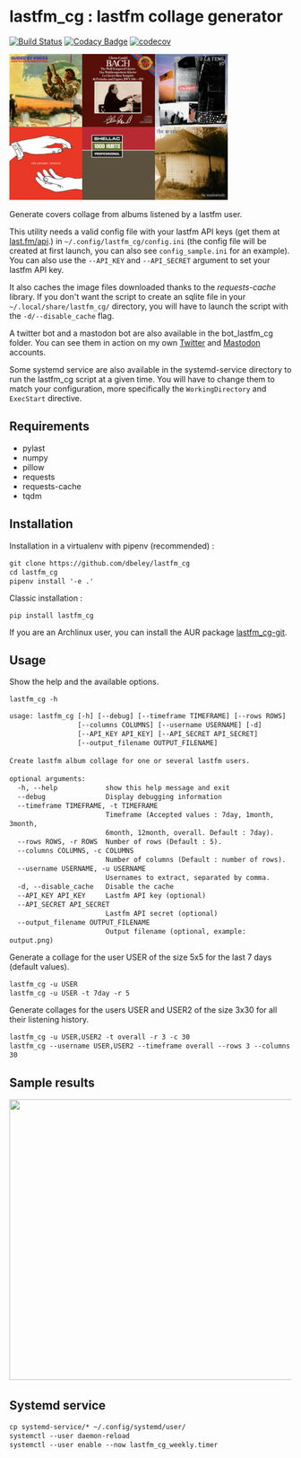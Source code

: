 # lastfm_cg : lastfm collage generator

[![Build Status](https://travis-ci.com/dbeley/lastfm_cg.svg?branch=master)](https://travis-ci.com/dbeley/lastfm_cg)
[![Codacy Badge](https://api.codacy.com/project/badge/Grade/0ee651b54bfd40d4aeece00298dd3fd0)](https://app.codacy.com/app/dbeley/lastfm_cg?utm_source=github.com&utm_medium=referral&utm_content=dbeley/lastfm_cg&utm_campaign=Badge_Grade_Dashboard)
[![codecov](https://codecov.io/gh/dbeley/lastfm_cg/branch/master/graph/badge.svg)](https://codecov.io/gh/dbeley/lastfm_cg)

<a href="docs/1month_2x3.png"><img src="docs/1month_2x3.png" width="390" height="260"/></a>

Generate covers collage from albums listened by a lastfm user.

This utility needs a valid config file with your lastfm API keys (get them at [last.fm/api](https://www.last.fm/api).) in `~/.config/lastfm_cg/config.ini` (the config file will be created at first launch, you can also see `config_sample.ini` for an example).
 You can also use the `--API_KEY` and `--API_SECRET` argument to set your lastfm API key.

It also caches the image files downloaded thanks to the *requests-cache* library. If you don't want the script to create an sqlite file in your `~/.local/share/lastfm_cg/` directory, you will have to launch the script with the `-d/--disable_cache` flag.

A twitter bot and a mastodon bot are also available in the bot_lastfm_cg folder. You can see them in action on my own [Twitter](https://www.twitter.com/d_beley) and [Mastodon](https://mamot.fr/web/accounts/79776) accounts.

Some systemd service are also available in the systemd-service directory to run the lastfm_cg script at a given time. You will have to change them to match your configuration, more specifically the `WorkingDirectory` and `ExecStart` directive.

## Requirements

- pylast
- numpy
- pillow
- requests
- requests-cache
- tqdm

## Installation

Installation in a virtualenv with pipenv (recommended) :

```
git clone https://github.com/dbeley/lastfm_cg
cd lastfm_cg
pipenv install '-e .'
```

Classic installation :

```
pip install lastfm_cg
```

If you are an Archlinux user, you can install the AUR package [lastfm_cg-git](https://aur.archlinux.org/packages/lastfm_cg-git).

## Usage

Show the help and the available options.

```
lastfm_cg -h
```

```
usage: lastfm_cg [-h] [--debug] [--timeframe TIMEFRAME] [--rows ROWS]
                 [--columns COLUMNS] [--username USERNAME] [-d]
                 [--API_KEY API_KEY] [--API_SECRET API_SECRET]
                 [--output_filename OUTPUT_FILENAME]

Create lastfm album collage for one or several lastfm users.

optional arguments:
  -h, --help            show this help message and exit
  --debug               Display debugging information
  --timeframe TIMEFRAME, -t TIMEFRAME
                        Timeframe (Accepted values : 7day, 1month, 3month,
                        6month, 12month, overall. Default : 7day).
  --rows ROWS, -r ROWS  Number of rows (Default : 5).
  --columns COLUMNS, -c COLUMNS
                        Number of columns (Default : number of rows).
  --username USERNAME, -u USERNAME
                        Usernames to extract, separated by comma.
  -d, --disable_cache   Disable the cache
  --API_KEY API_KEY     Lastfm API key (optional)
  --API_SECRET API_SECRET
                        Lastfm API secret (optional)
  --output_filename OUTPUT_FILENAME
                        Output filename (optional, example: output.png)
```

Generate a collage for the user USER of the size 5x5 for the last 7 days (default values).

```
lastfm_cg -u USER
lastfm_cg -u USER -t 7day -r 5
```

Generate collages for the users USER and USER2 of the size 3x30 for all their listening history.

```
lastfm_cg -u USER,USER2 -t overall -r 3 -c 30
lastfm_cg --username USER,USER2 --timeframe overall --rows 3 --columns 30
```

## Sample results

<a href="docs/overall_5x8.png"><img src="docs/overall_5x8.png" width="800" height="500"/></a>

## Systemd service

```
cp systemd-service/* ~/.config/systemd/user/
systemctl --user daemon-reload
systemctl --user enable --now lastfm_cg_weekly.timer
```
